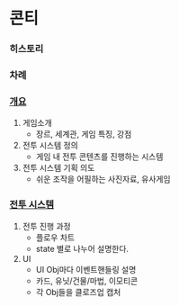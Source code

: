 # 콘티
### 히스토리
### 차례
### [개요](./Draft/개요.md)
1. 게임소개
    - 장르, 세계관, 게임 특징, 강점
2. 전투 시스템 정의
    - 게임 내 전투 콘텐츠를 진행하는 시스템
3. 전투 시스템 기획 의도
    - 쉬운 조작을 어필하는 사진자료, 유사게임

### [전투 시스템](./Draft/전투_시스템.md)
1. 전투 진행 과정
    - 플로우 차트
    - state 별로 나누어 설명한다.
2. UI
    - UI Obj마다 이벤트핸들링 설명
    - 카드, 유닛/건물/마법, 이모티콘
    - 각 Obj들을 클로즈업 캡처